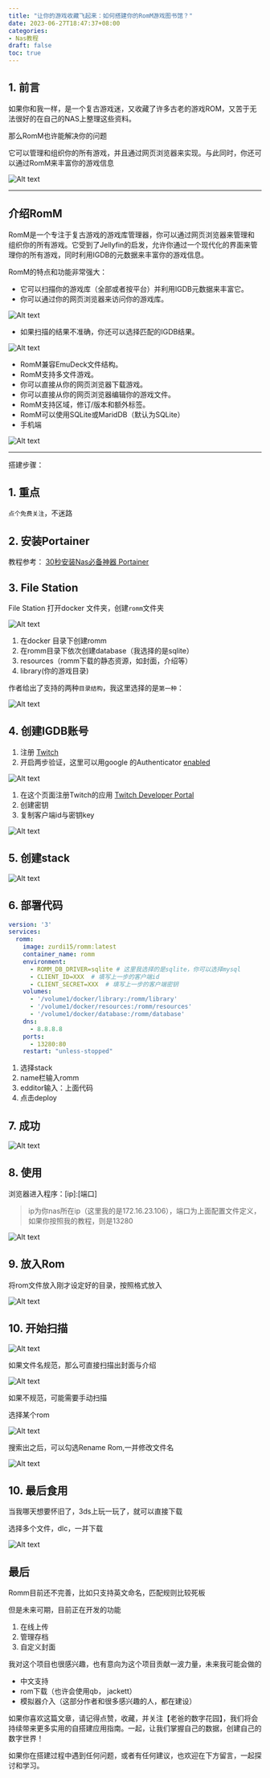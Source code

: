 ```yaml
---
title: "让你的游戏收藏飞起来：如何搭建你的RomM游戏图书馆？"
date: 2023-06-27T18:47:37+08:00
categories:
- Nas教程
draft: false
toc: true
---
```


## 1. 前言

如果你和我一样，是一个复古游戏迷，又收藏了许多古老的游戏ROM，又苦于无法很好的在自己的NAS上整理这些资料。

那么RomM也许能解决你的问题

它可以管理和组织你的所有游戏，并且通过网页浏览器来实现。与此同时，你还可以通过RomM来丰富你的游戏信息

![Alt text](https://github.com/zurdi15/romm/raw/master/.github/screenshots/gallery.png "Pic")

---

## 介绍RomM

RomM是一个专注于复古游戏的游戏库管理器，你可以通过网页浏览器来管理和组织你的所有游戏。它受到了Jellyfin的启发，允许你通过一个现代化的界面来管理你的所有游戏，同时利用IGDB的元数据来丰富你的游戏信息。

RomM的特点和功能非常强大：

- 它可以扫描你的游戏库（全部或者按平台）并利用IGDB元数据来丰富它。
- 你可以通过你的网页浏览器来访问你的游戏库。

![Alt text](https://github.com/zurdi15/romm/raw/master/.github/screenshots/home.png "Pic")

- 如果扫描的结果不准确，你还可以选择匹配的IGDB结果。

![Alt text](https://github.com/zurdi15/romm/raw/master/.github/screenshots/search.png "Pic")

- RomM兼容EmuDeck文件结构。
- RomM支持多文件游戏。
- 你可以直接从你的网页浏览器下载游戏。
- 你可以直接从你的网页浏览器编辑你的游戏文件。
- RomM支持区域，修订/版本和额外标签。
- RomM可以使用SQLite或MaridDB（默认为SQLite）
- 手机端

![Alt text](https://github.com/zurdi15/romm/raw/master/.github/screenshots/m_gallery.png "Pic")

---

搭建步骤：

## 1. 重点

`点个免费关注`，不迷路

## 2. 安装Portainer

教程参考：
[30秒安装Nas必备神器 Portainer](/how-to-install-portainer-in-nas/)

##  3. File Station

File Station 打开docker 文件夹，创建`romm`文件夹

![Alt text](https://img-nasdaddy.liuxingoo.cn/202306262345210.png "Pic")



1. 在docker 目录下创建romm
2. 在romm目录下依次创建database（我选择的是sqlite）
3. resources（romm下载的静态资源，如封面，介绍等）
4. library(你的游戏目录)

作者给出了支持的两种`目录结构`，我这里选择的是`第一种`：

![Alt text](https://img-nasdaddy.liuxingoo.cn/202306262345528.png "Pic")

## 4. 创建IGDB账号

1. 注册 [Twitch](https://dev.twitch.tv/login) 
2. 开启两步验证，这里可以用google 的Authenticator [enabled](https://www.twitch.tv/settings/security)

![Alt text](https://img-nasdaddy.liuxingoo.cn/202306262345720.png "Pic")

1. 在这个页面注册Twitch的应用 [Twitch Developer Portal](https://dev.twitch.tv/console/apps/create)
2. 创建密钥
3. 复制客户端id与密钥key

![Alt text](https://img-nasdaddy.liuxingoo.cn/202306262345436.png "Pic")





## 5. 创建stack

![Alt text](https://img-nasdaddy.liuxingoo.cn/img/202306061552130.png "Pic")

## 6.  部署代码

```yaml
version: '3'
services:
  romm:
    image: zurdi15/romm:latest
    container_name: romm
    environment:
      - ROMM_DB_DRIVER=sqlite # 这里我选择的是sqlite，你可以选择mysql
      - CLIENT_ID=XXX  # 填写上一步的客户端id
      - CLIENT_SECRET=XXX  # 填写上一步的客户端密钥
    volumes:
      - '/volume1/docker/library:/romm/library'
      - '/volume1/docker/resources:/romm/resources'
      - '/volume1/docker/database:/romm/database'
    dns:
      - 8.8.8.8
    ports:
      - 13280:80
    restart: "unless-stopped"
```

1. 选择stack
2. name栏输入romm
3. edditor输入：上面代码
4. 点击deploy

## 7. 成功

![Alt text](https://img-nasdaddy.liuxingoo.cn/img/202306061556495.png "Pic")



## 8. 使用

浏览器进入程序：[ip]:[端口]

> ip为你nas所在ip（这里我的是172.16.23.106），端口为上面配置文件定义，如果你按照我的教程，则是13280

![Alt text](https://img-nasdaddy.liuxingoo.cn/202306262346663.png "Pic")

## 9. 放入Rom

将rom文件放入刚才设定好的目录，按照格式放入

![Alt text](https://img-nasdaddy.liuxingoo.cn/202306262346631.png "Pic")



## 10. 开始扫描

![Alt text](https://img-nasdaddy.liuxingoo.cn/202306262346339.png "Pic")



如果文件名规范，那么可直接扫描出封面与介绍

![Alt text](https://img-nasdaddy.liuxingoo.cn/202306262347274.png "Pic")





如果不规范，可能需要手动扫描

选择某个rom

![Alt text](https://img-nasdaddy.liuxingoo.cn/202306262347280.png "Pic")



搜索出之后，可以勾选Rename Rom,一并修改文件名

![Alt text](https://img-nasdaddy.liuxingoo.cn/202306262347425.png "Pic")



## 10. 最后食用

当我哪天想要怀旧了，3ds上玩一玩了，就可以直接下载

选择多个文件，dlc，一并下载

![Alt text](https://img-nasdaddy.liuxingoo.cn/202306262347828.png "Pic")



## 最后

Romm目前还不完善，比如只支持英文命名，匹配规则比较死板

但是未来可期，目前正在开发的功能

1. 在线上传
2. 管理存档
3. 自定义封面

我对这个项目也很感兴趣，也有意向为这个项目贡献一波力量，未来我可能会做的

- 中文支持
- rom下载（也许会使用qb， jackett）
- 模拟器介入（这部分作者和很多感兴趣的人，都在建设）



如果你喜欢这篇文章，请记得点赞，收藏，并关注【老爸的数字花园】，我们将会持续带来更多实用的自搭建应用指南。一起，让我们掌握自己的数据，创建自己的数字世界！

如果你在搭建过程中遇到任何问题，或者有任何建议，也欢迎在下方留言，一起探讨和学习。